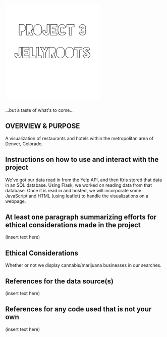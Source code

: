 ![Header Image](Images/p3jr.png "Title Tile")
=============================

...but a taste of what's to come...

OVERVIEW & PURPOSE
- 
A visualization of restaurants and hotels within the metropolitan area of Denver, Colorado.


Instructions on how to use and interact with the project
-
We've got our data read in from the Yelp API, and then Kris stored that data in an SQL database. Using Flask, we worked on reading data from that database. Once it is read in and hosted, we will incorporate some JavaScript and HTML (using leaflet) to handle the visualizations on a webpage.


At least one paragraph summarizing efforts for ethical considerations made in the project
-
(insert text here)


Ethical Considerations
- 
Whether or not we display cannabis/marijuana businesses in our searches.

  
References for the data source(s)
-
(insert text here)

  
References for any code used that is not your own
-
(insert text here)

